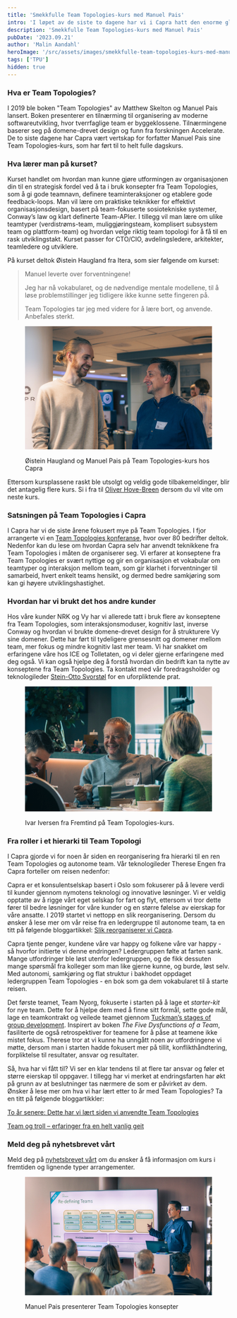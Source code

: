 ```yaml
---
title: 'Smekkfulle Team Topologies-kurs med Manuel Pais'
intro: 'I løpet av de siste to dagene har vi i Capra hatt den enorme glede av å arrangere kurs med Manuel Pais, medforfatter av den banebrytende boken "Team Topologies". Responsen har vært overveldende, med fulltegnede kurs og ventelister begge dager!'
description: 'Smekkfulle Team Topologies-kurs med Manuel Pais'
pubDate: '2023.09.21'
author: 'Malin Aandahl'
heroImage: '/src/assets/images/smekkfulle-team-topologies-kurs-med-manuel-pais/hero.webp'
tags: ['TPU']
hidden: true
---
```


### Hva er Team Topologies?

I 2019 ble boken "Team Topologies" av Matthew Skelton og Manuel Pais lansert. Boken presenterer en tilnærming til organisering av moderne softwareutvikling, hvor tverrfaglige team er byggeklossene. Tilnærmingene baserer seg på domene-drevet design og funn fra forskningen Accelerate. De to siste dagene har Capra vært vertskap for forfatter Manuel Pais sine Team Topologies-kurs, som har ført til to helt fulle dagskurs.

### Hva lærer man på kurset?

Kurset handlet om hvordan man kunne gjøre utformingen av organisasjonen din til en strategisk fordel ved å ta i bruk konsepter fra Team Topologies, som å gi gode teamnavn, definere teaminteraksjoner og etablere gode feedback-loops. Man vil lære om praktiske teknikker for effektivt organisasjonsdesign, basert på team-fokuserte sosiotekniske systemer, Conway’s law og klart definerte Team-APIer. I tillegg vil man lære om ulike teamtyper (verdistrøms-team, muliggjøringsteam, komplisert subsystem team og plattform-team) og hvordan velge riktig team topologi for å få til en rask utviklingstakt. Kurset passer for CTO/CIO, avdelingsledere, arkitekter, teamledere og utviklere.

På kurset deltok Øistein Haugland fra Itera, som sier følgende om kurset:

>Manuel leverte over forventningene!
>
>Jeg har nå vokabularet, og de nødvendige mentale modellene, til å løse problemstillinger jeg tidligere ikke kunne sette fingeren på.
>
>Team Topologies tar jeg med videre for å lære bort, og anvende. Anbefales sterkt.

<figure>

  ![Øistein Haugland og Manuel Pais på Team Topologies kurs hos Capra](../../assets/images/smekkfulle-team-topologies-kurs-med-manuel-pais/paishaugland.webp)
  <figcaption>Øistein Haugland og Manuel Pais på Team Topologies-kurs hos Capra</figcaption>
</figure>

Ettersom kursplassene raskt ble utsolgt og veldig gode tilbakemeldinger, blir det antagelig flere kurs. Si i fra til [Oliver Hove-Breen](mailto:obr@capraconsulting.no) dersom du vil vite om neste kurs.

### Satsningen på Team Topologies i Capra

I Capra har vi de siste årene fokusert mye på Team Topologies. I fjor arrangerte vi en [Team Topologies konferanse](/den-forste-av-mange-oppsummering-av-capras-team-topologies-konferanse), hvor over 80 bedrifter deltok. Nedenfor kan du lese om hvordan Capra selv har anvendt teknikkene fra Team Topologies i måten de organiserer seg. Vi erfarer at konseptene fra Team Topologies er svært nyttige og gir en organisasjon et vokabular om teamtyper og interaksjon mellom team, som gir klarhet i forventninger til samarbeid, hvert enkelt teams hensikt, og dermed bedre samkjøring som kan gi høyere utviklingshastighet.

### Hvordan har vi brukt det hos andre kunder

Hos våre kunder NRK og Vy har vi allerede tatt i bruk flere av konseptene fra Team Topologies, som interaksjonsmoduser, kognitiv last, inverse Conway og hvordan vi brukte domene-drevet design for å strukturere Vy sine domener. Dette har ført til tydeligere grensesnitt og domener mellom team, mer fokus og mindre kognitiv last mer team. Vi har snakket om erfaringene våre hos ICE og Tolletaten, og vi deler gjerne erfaringene med deg også. Vi kan også hjelpe deg å forstå hvordan din bedrift kan ta nytte av konseptene fra Team Topologies. Ta kontakt med vår foredragsholder og teknologileder [Stein-Otto Svorstøl](mailto:esso@capraconsulting.no) for en uforpliktende prat.

<figure>

  ![Deltaker på kurs](../../assets/images/smekkfulle-team-topologies-kurs-med-manuel-pais/kurs.webp)
  <figcaption>Ivar Iversen fra Fremtind på Team Topologies-kurs.</figcaption>
</figure>

### Fra roller i et hierarki til Team Topologi

I Capra gjorde vi for noen år siden en reorganisering fra hierarki til en ren Team Topologies og autonome team. Vår teknologileder Therese Engen fra Capra forteller om reisen nedenfor:

Capra er et konsulentselskap basert i Oslo som fokuserer på å levere verdi til kunder gjennom nymotens teknologi og innovative løsninger. Vi er veldig opptatte av å rigge vårt eget selskap for fart og flyt, ettersom vi tror dette fører til bedre løsninger for våre kunder og en større følelse av eierskap for våre ansatte. I 2019 startet vi nettopp en slik reorganisering. Dersom du ønsker å lese mer om vår reise fra en ledergruppe til autonome team, ta en titt på følgende bloggartikkel: [Slik reorganiserer vi Capra](/slik-reorganiserer-vi-capra).

Capra tjente penger, kundene våre var happy og folkene våre var happy - så hvorfor initierte vi denne endringen? Ledergruppen følte at farten sank. Mange utfordringer ble løst utenfor ledergruppen, og de fikk dessuten mange spørsmål fra kolleger som man like gjerne kunne, og burde, løst selv. Med autonomi, samkjøring og flat struktur i bakhodet oppdaget ledergruppen Team Topologies - en bok som ga dem vokabularet til å starte reisen.

Det første teamet, Team Nyorg, fokuserte i starten på å lage et *starter-kit* for nye team. Dette for å hjelpe dem med å finne sitt formål, sette gode mål, lage en teamkontrakt og veilede teamet gjennom [Tuckman’s stages of group development](https://en.wikipedia.org/wiki/Tuckman%27s_stages_of_group_development). Inspirert av boken *The Five Dysfunctions of a Team*, fasiliterte de også retrospektiver for teamene for å påse at teamene ikke mistet fokus. Therese tror at vi kunne ha unngått noen av utfordringene vi møtte, dersom man i starten hadde fokusert mer på tillit, konflikthåndtering, forpliktelse til resultater, ansvar og resultater.

Så, hva har vi fått til? Vi ser en klar tendens til at flere tar ansvar og føler et større eierskap til oppgaver. I tillegg har vi merket at endringsfarten har økt på grunn av at beslutninger tas nærmere de som er påvirket av dem. Ønsker å lese mer om hva vi har lært etter to år med Team Topologies? Ta en titt på følgende bloggartikkler:

[To år senere: Dette har vi lært siden vi anvendte Team Topologies](/to-ar-senere-dette-har-vi-laert-siden-vi-anvendte-team-topologies)

[Team og troll – erfaringer fra en helt vanlig geit](/team-og-troll-erfaringer-fra-en-helt-vanlig-geit)

### Meld deg på nyhetsbrevet vårt

Meld deg på [nyhetsbrevet vårt](https://capraconsulting.us7.list-manage.com/subscribe?u=40ddc61e41192391f335bce25&id=f8b49ae27c) om du ønsker å få informasjon om kurs i fremtiden og lignende typer arrangementer.

<figure>

  ![Manuel presenterer](../../assets/images/smekkfulle-team-topologies-kurs-med-manuel-pais/pais.webp)
  <figcaption>Manuel Pais presenterer Team Topologies konsepter</figcaption>
</figure>